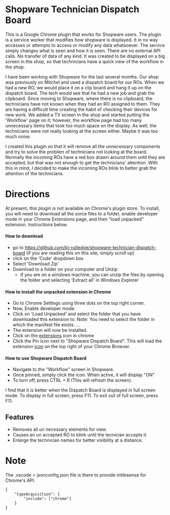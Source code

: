 # Shopware Technician Dispatch Board 


This is a Google Chrome plugin that works for Shopware users. The plugin is a service worker that modifies how shopware is displayed. It in no way accesses or attempts to access or modify any data whatsoever. The service simply changes what is seen and how it is seen. There are no external API calls. No transfer of data of any kind. It was created to be displayed on a big screen in the shop, so that technicians have a quick view of the workflow in the shop. 

I have been working with Shopware for the last several months. Our shop was previously on Mitchel and used a dispatch board for our ROs. When we had a new RO, we would place it on a clip board and hang it up on the dispatch board. The tech would see that he had a new job and grab the clipboard. Since moving to Shopware, where there is no clipboard, the technicians have not known when they had an RO assigned to them. They are having a difficult time creating the habit of checking their devices for new work. We added a TV screen in the shop and started putting the 'Workflow' page on it; however, the workflow page had too many unnecessary items that took too much space on the display. As well, the technicians were not really looking at the screen either. Maybe it was too much noise. 

I created this plugin so that it will remove all the unnecessary components and try to solve the problem of technicians not looking at the board. Normally the incoming ROs have a red box drawn around them until they are accepted, but that was not enough to get the technicians' attention. With this in mind, I decided to make the incoming ROs blink to better grab the attention of the technicians. 

# Directions
At present, this plugin is not available on Chrome's plugin store. To install, you will need to download all the sorce files to a folder, enable developer mode in your Chrome Extensions page, and then "load unpacked" extension. Instructions below. 

#### How to download
* go to https://github.com/bj-rutledge/shopware-technician-dispatch-board (if you are reading this on this site, simply scroll up)
* click on the 'Code' dropdown box
* Select 'Download Zip' 
* Download to a folder on your computer and Unzip
  * If you are on a windows machine, you can unzip the files by opening the folder and selecting 'Extract all' in Windows Explorer 

#### How to install the unpacked extension in Chrome
* Go to Chrome Settings using three dots on the top right corner.
* Now, Enable developer mode.
* Click on 'Load Unpacked' and select the folder that you have downloaded this extension to. Note: You need to select the folder in which the manifest file exists. ...
* The extension will now be installed.
* Click on the [extensions](images/ChromeExtensions.png) icon in chrome
* Click the Pin icon next to "Shopware Dispatch Board". This will load the extension [icon](images/icon-128.png) on the top right of your Chrome Browser.

#### How to use Shopware Dispatch Board
* Navigate to the "Workflow" screen in Shopware. 
* Once pinned, simply click the icon. When active, it will display "ON" 
* To turn off, press CTRL + R (This will refresh the screen). 

I find that it is better when the Dispatch Board is displayed in full screen mode. To display in full screen, press F11. To exit out of full screen, press F11. 




## Features 

* Removes all un necessary elements for view. 
* Causes an un accepted RO to blink until the tecnician accepts it. 
* Enlarge the technician names for better visibility at a distance. 

# Note
The .vscode > jsonconfig.json file is there to provide intilesense for Chrome's API.  
```
{ 
    "typeAcquisition": { 
        "include": ["chrome"] 
    } 
}

```

